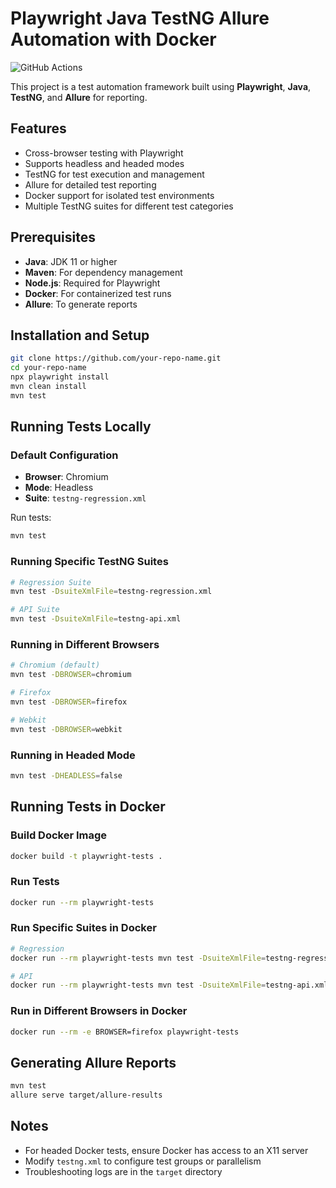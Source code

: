 # Playwright Java TestNG Allure Automation with Docker

![GitHub Actions](https://github.com/yuriysoftwaretester772/playwright-java-testng-docker/actions/workflows/playwright-test.yml/badge.svg?branch=master)

This project is a test automation framework built using **Playwright**, **Java**, **TestNG**, and **Allure** for reporting.

## Features

- Cross-browser testing with Playwright
- Supports headless and headed modes
- TestNG for test execution and management
- Allure for detailed test reporting
- Docker support for isolated test environments
- Multiple TestNG suites for different test categories

## Prerequisites

- **Java**: JDK 11 or higher
- **Maven**: For dependency management
- **Node.js**: Required for Playwright
- **Docker**: For containerized test runs
- **Allure**: To generate reports

## Installation and Setup

```bash
git clone https://github.com/your-repo-name.git
cd your-repo-name
npx playwright install
mvn clean install
mvn test
```

## Running Tests Locally

### Default Configuration

- **Browser**: Chromium
- **Mode**: Headless
- **Suite**: `testng-regression.xml`

Run tests:

```bash
mvn test
```

### Running Specific TestNG Suites

```bash
# Regression Suite
mvn test -DsuiteXmlFile=testng-regression.xml

# API Suite
mvn test -DsuiteXmlFile=testng-api.xml
```

### Running in Different Browsers

```bash
# Chromium (default)
mvn test -DBROWSER=chromium

# Firefox
mvn test -DBROWSER=firefox

# Webkit
mvn test -DBROWSER=webkit
```

### Running in Headed Mode

```bash
mvn test -DHEADLESS=false
```

## Running Tests in Docker

### Build Docker Image

```bash
docker build -t playwright-tests .
```

### Run Tests

```bash
docker run --rm playwright-tests
```

### Run Specific Suites in Docker

```bash
# Regression
docker run --rm playwright-tests mvn test -DsuiteXmlFile=testng-regression.xml

# API
docker run --rm playwright-tests mvn test -DsuiteXmlFile=testng-api.xml
```

### Run in Different Browsers in Docker

```bash
docker run --rm -e BROWSER=firefox playwright-tests
```

## Generating Allure Reports

```bash
mvn test
allure serve target/allure-results
```

## Notes

- For headed Docker tests, ensure Docker has access to an X11 server
- Modify `testng.xml` to configure test groups or parallelism
- Troubleshooting logs are in the `target` directory
